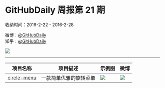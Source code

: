 # GitHubDaily 周报第 21 期

收纳时间：2016-2-22 - 2016-2-28

微博：[@GitHubDaily](https://weibo.com/GitHubDaily)    
知乎：[@GitHubDaily](https://www.zhihu.com/people/githubdaily)

![](https://raw.githubusercontent.com/GitHubDaily/GitHubDaily/master/assets/weixin.png)

---

项目名称 | 项目描述 | 示例图 | 微博
--- | --- | --- | ---
[circle-menu](status.github_url) | 一款简单优雅的旋转菜单 | ![](http://ww3.sinaimg.cn/large/006fiYtfgw1f1ar08lj3ng30oq0ikb29.gif) | [![](https://raw.githubusercontent.com/GitHubDaily/GitHubDaily/master/assets/sina_logo.png)](https://weibo.com/5722964389/DjmLpci1b)
